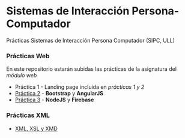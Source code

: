 # Sistemas de Interacción Persona-Computador
Prácticas Sistemas de Interacción Persona Computador (SIPC, ULL)

### Prácticas Web
En este repositorio estarán subidas las prácticas de la asignatura del *módulo web*
  * Práctica 1 - Landing page incluida en *prácticas 1 y 2*
  * [Práctica 2](https://github.com/ozzrocker95/sipc-ull/tree/master/sipc-web2) - **Bootstrap** y **AngularJS**
  * [Práctica 3](https://github.com/ozzrocker95/sipc-ull/tree/master/sipc-web3) - **NodeJS** y **Firebase**

### Prácticas XML

  * [XML, XSL y XMD]()
